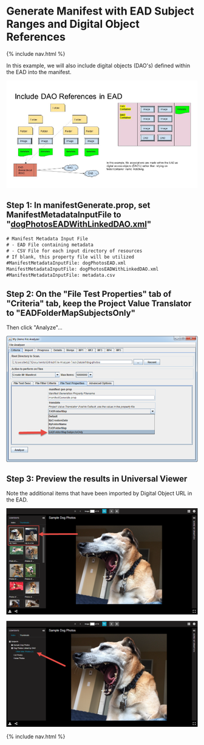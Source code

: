 # Generate Manifest with EAD Subject Ranges and Digital Object References

{% include nav.html %} 

In this example, we will also include digital objects (DAO's) defined within the EAD into the manifest.

![Index by EAD and DAO](tutorial-screenshots/IIIFScenarios/Slide8.JPG)

## Step 1: In manifestGenerate.prop, set ManifestMetadataInputFile to "[dogPhotosEADWithLinkedDAO.xml]({{site.src_path}}/iiif/dog-photos/dogPhotosEADWithLinkedDAO.xml#L135-L145)"

    # Manifest Metadata Input File
    # - EAD File containing metadata
    # - CSV File for each input directory of resources
    # If blank, this property file will be utilized
    #ManifestMetadataInputFile: dogPhotosEAD.xml
    ManifestMetadataInputFile: dogPhotosEADWithLinkedDAO.xml
    #ManifestMetadataInputFile: metadata.csv

## Step 2: On the "File Test Properties" tab of "Criteria" tab, keep the Project Value Translator to "EADFolderMapSubjectsOnly"

Then click "Analyze"...

![Screenshot](tutorial-screenshots/fad7.png)

## Step 3: Preview the results in Universal Viewer

Note the additional items that have been imported by Digital Object URL in the EAD.

![Screenshot](tutorial-screenshots/uv7.png)

![Screenshot](tutorial-screenshots/uv7a.png)

{% include nav.html %} 
